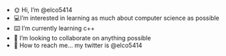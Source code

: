 - 🌞 Hi, I’m @elco5414
-  💻I’m interested in learning as much about computer science as possible
- ⌨️ I’m currently learning c++
- 🔗 I’m looking to collaborate on anything possible
- 💌 How to reach me... my twitter is @elco5414 

<!---
elco5414/elco5414 is a ✨ special ✨ repository because its `README.md` (this file) appears on your GitHub profile.
You can click the Preview link to take a look at your changes.
--->
